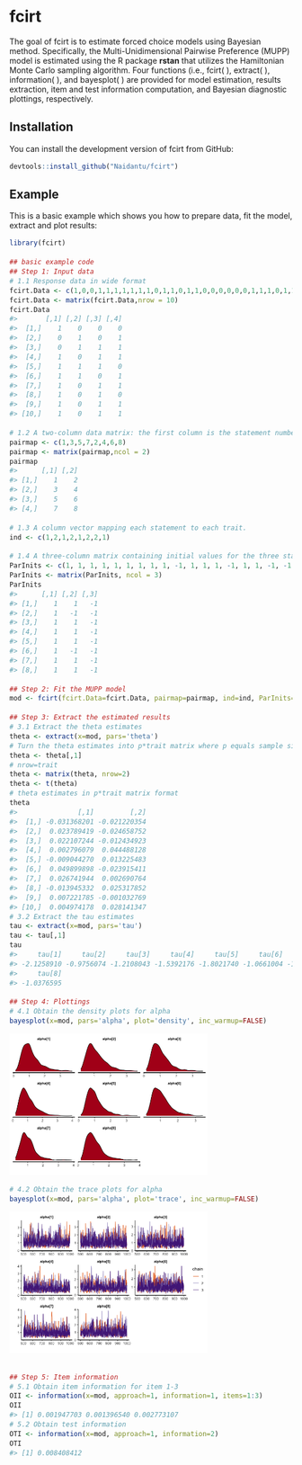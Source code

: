 
<!-- README.md is generated from README.Rmd. Please edit that file -->

# fcirt

<!-- badges: start -->

<!-- badges: end -->

The goal of fcirt is to estimate forced choice models using Bayesian
method. Specifically, the Multi-Unidimensional Pairwise Preference
(MUPP) model is estimated using the R package **rstan** that utilizes
the Hamiltonian Monte Carlo sampling algorithm. Four functions (i.e.,
fcirt( ), extract( ), information( ), and bayesplot( ) are provided for
model estimation, results extraction, item and test information
computation, and Bayesian diagnostic plottings, respectively.

## Installation

You can install the development version of fcirt from GitHub:

``` r
devtools::install_github("Naidantu/fcirt")
```

## Example

This is a basic example which shows you how to prepare data, fit the
model, extract and plot results:

``` r
library(fcirt)

## basic example code
## Step 1: Input data
# 1.1 Response data in wide format
fcirt.Data <- c(1,0,0,1,1,1,1,1,1,1,0,1,1,0,1,1,0,0,0,0,0,0,1,1,1,0,1,1,1,1,0,1,1,1,0,1,1,0,1,1)
fcirt.Data <- matrix(fcirt.Data,nrow = 10)
fcirt.Data
#>       [,1] [,2] [,3] [,4]
#>  [1,]    1    0    0    0
#>  [2,]    0    1    0    1
#>  [3,]    0    1    1    1
#>  [4,]    1    0    1    1
#>  [5,]    1    1    1    0
#>  [6,]    1    1    0    1
#>  [7,]    1    0    1    1
#>  [8,]    1    0    1    0
#>  [9,]    1    0    1    1
#> [10,]    1    0    1    1

# 1.2 A two-column data matrix: the first column is the statement number for statement s; the second column is the statement number for statement t.
pairmap <- c(1,3,5,7,2,4,6,8)
pairmap <- matrix(pairmap,ncol = 2)
pairmap
#>      [,1] [,2]
#> [1,]    1    2
#> [2,]    3    4
#> [3,]    5    6
#> [4,]    7    8

# 1.3 A column vector mapping each statement to each trait.
ind <- c(1,2,1,2,1,2,2,1)

# 1.4 A three-column matrix containing initial values for the three statement parameters (alpha, delta, tau) respectively. If using the direct MUPP estimation approach, 1 and -1 for alphas and taus are recommended and -1 or 1 for deltas are recommended depending on the signs of the statements. If using the two-step estimation approach, pre-estimated statement parameters are used as the initial values. The R package **bmggum** (Tu et al., 2021) can be used to estimate statement parameters for the two-step approach. 
ParInits <- c(1, 1, 1, 1, 1, 1, 1, 1, 1, -1, 1, 1, 1, -1, 1, 1, -1, -1, -1, -1, -1, -1, -1, -1)
ParInits <- matrix(ParInits, ncol = 3)
ParInits
#>      [,1] [,2] [,3]
#> [1,]    1    1   -1
#> [2,]    1   -1   -1
#> [3,]    1    1   -1
#> [4,]    1    1   -1
#> [5,]    1    1   -1
#> [6,]    1   -1   -1
#> [7,]    1    1   -1
#> [8,]    1    1   -1

## Step 2: Fit the MUPP model
mod <- fcirt(fcirt.Data=fcirt.Data, pairmap=pairmap, ind=ind, ParInits=ParInits, iter=1000)

## Step 3: Extract the estimated results 
# 3.1 Extract the theta estimates 
theta <- extract(x=mod, pars='theta')
# Turn the theta estimates into p*trait matrix where p equals sample size and trait equals the number of latent traits
theta <- theta[,1]
# nrow=trait
theta <- matrix(theta, nrow=2)  
theta <- t(theta)
# theta estimates in p*trait matrix format
theta
#>               [,1]         [,2]
#>  [1,] -0.031368201 -0.021220354
#>  [2,]  0.023789419 -0.024658752
#>  [3,]  0.022107244 -0.012434923
#>  [4,]  0.002796079  0.044488128
#>  [5,] -0.009044270  0.013225483
#>  [6,]  0.049899898 -0.023915411
#>  [7,]  0.026741944  0.002690764
#>  [8,] -0.013945332  0.025317852
#>  [9,]  0.007221785 -0.001032769
#> [10,]  0.004974178  0.028141347
# 3.2 Extract the tau estimates
tau <- extract(x=mod, pars='tau')
tau <- tau[,1]
tau
#>     tau[1]     tau[2]     tau[3]     tau[4]     tau[5]     tau[6]     tau[7] 
#> -2.1258910 -0.9756074 -1.2108043 -1.5392176 -1.8021740 -1.0661004 -1.7154185 
#>     tau[8] 
#> -1.0376595

## Step 4: Plottings
# 4.1 Obtain the density plots for alpha
bayesplot(x=mod, pars='alpha', plot='density', inc_warmup=FALSE)
```

<img src="man/figures/README-example-1.png" width="70%" />

``` r
# 4.2 Obtain the trace plots for alpha
bayesplot(x=mod, pars='alpha', plot='trace', inc_warmup=FALSE)
```

<img src="man/figures/README-example-2.png" width="70%" />

``` r

## Step 5: Item information 
# 5.1 Obtain item information for item 1-3
OII <- information(x=mod, approach=1, information=1, items=1:3)
OII
#> [1] 0.001947703 0.001396540 0.002773107
# 5.2 Obtain test information 
OTI <- information(x=mod, approach=1, information=2)
OTI
#> [1] 0.008408412
```
